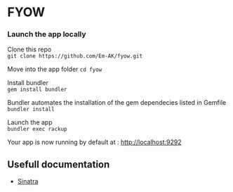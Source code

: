 FYOW
====

### Launch the app locally   
Clone this repo   
`git clone https://github.com/Em-AK/fyow.git`

Move into the app folder
`cd fyow`

Install bundler   
`gem install bundler`

Bundler automates the installation of the gem dependecies listed in Gemfile  
`bundler install`

Launch the app   
`bundler exec rackup`

Your app is now running by default at : [http://localhost:9292](http://localhost:9292)  

## Usefull documentation

* [Sinatra](http://www.sinatrarb.com/intro.html)
